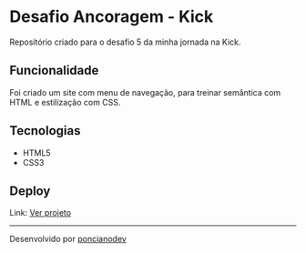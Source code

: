 # Desafio Ancoragem - Kick

Repositório criado para o desafio 5 da minha jornada na Kick.

## Funcionalidade

Foi criado um site com menu de navegação, para treinar semântica com HTML e estilização com CSS.

## Tecnologias

- HTML5
- CSS3

## Deploy

Link: <a href="https://poncianodev.github.io/desafio5-kick/" target="_blank">Ver projeto</a>

<hr>

Desenvolvido por <a href="https://www.linkedin.com/in/lucas-ponciano/">poncianodev</a>
